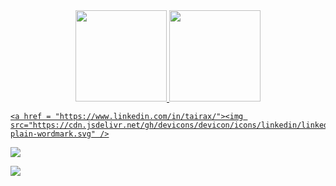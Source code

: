 <div align="center">
  <a href="https://github.com/wbeize">
  <img height="146em" src="https://github-readme-stats.vercel.app/api?username=wbeize&show_icons=true&theme=dracula&include_all_commits=true&count_private=true"/>
  
  <img height="146em" src="https://github-readme-stats.vercel.app/api/top-langs/?username=wbeize&layout=compact&langs_count=7&theme=dracula"/>
</div>

<div> 

    <a href = "https://www.linkedin.com/in/tairax/"><img src="https://cdn.jsdelivr.net/gh/devicons/devicon/icons/linkedin/linkedin-plain-wordmark.svg" />
          
          

  <a href = "mailto:contatorafaballerini@gmail.com"><img src="https://img.shields.io/badge/-Gmail-%23333?style=for-the-badge&logo=gmail&logoColor=white" target="_blank"></a>
          
  <a href = "https://www.linkedin.com/in/tairax/"><img src="https://cdn.jsdelivr.net/gh/devicons/devicon@v2.15.1/devicon.min.css" target="_blank"></a> 
 
</div>
